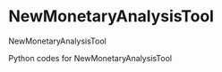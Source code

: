 # NewMonetaryAnalysisTool
NewMonetaryAnalysisTool

<p> Python codes for NewMonetaryAnalysisTool </p>

